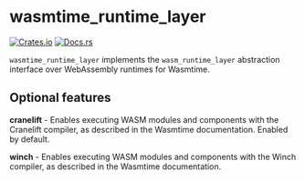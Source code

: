 # wasmtime_runtime_layer

[![Crates.io](https://img.shields.io/crates/v/wasmtime_runtime_layer.svg)](https://crates.io/crates/wasmtime_runtime_layer)
[![Docs.rs](https://docs.rs/wasmtime_runtime_layer/badge.svg)](https://docs.rs/wasmtime_runtime_layer)

`wasmtime_runtime_layer` implements the `wasm_runtime_layer` abstraction interface over WebAssembly runtimes for Wasmtime.

## Optional features

**cranelift** - Enables executing WASM modules and components with the Cranelift compiler, as described in the Wasmtime documentation. Enabled by default.

**winch** - Enables executing WASM modules and components with the Winch compiler, as described in the Wasmtime documentation.